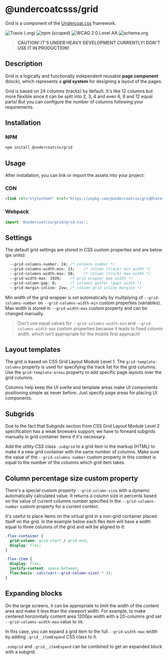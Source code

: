# @undercoatcsss/grid

Grid is a component of the [Undercoat.css](https://github.com/undercoat/undercoat) framework.

![Travis (.org)](https://img.shields.io/travis/undercoat/undercoat.svg?style=flat-square) ![npm (scoped)](https://img.shields.io/npm/v/@undercoatcss/grid?style=flat-square) ![WCAG 2.0 Level AA](https://img.shields.io/badge/WCAG_2.0-Level_AA-brightgreen.svg?style=flat-square) ![schema.org](https://img.shields.io/badge/microdata-schema.org-brightgreen.svg?style=flat-square)

> **CAUTION! IT'S UNDER HEAVY DEVELOPMENT CURRENTLY! DON'T USE IT IN PRODUCTION!**

## Description

Grid is a logically and functionally independent reusable **page component** (block), which represents a **grid system** for designing a layout of the pages.

Grid is based on 24 columns (tracks) by default. It's like 12 columns but more flexible since it can be split into 2, 3, 4 and even 6, 8 and 12 equal parts! But you can configure the number of columns following your requirements.

## Installation

### NPM

```bash
npm install @undercoatcss/grid
```

## Usage

After installation, you can link or import the assets into your project:

### CDN

```html
<link rel="stylesheet" href="https://unpkg.com/@undercoatcss/grid@latest/dist/grid.min.css">
```

### Webpack

```javascript
import '@undercoatcss/grid/grid.css';
```

## Settings

The default grid settings are stored in CSS custom properties and are below (px units):
```CSS
  --grid-columns-number: 24; /* columns number */
  --grid-columns-width-min: 13;    /* column (track) min width */
  --grid-columns-width-max: 50;    /* column (track) max width */
  --grid-width-max: 1920;    /* grid wrapper max width */
  --grid-column-gap: 0;      /* columns gutter (gap) width */
  --grid-margin-inline: 2vw; /* column grid inline margins */
```

Min width of the grid wrapper is set automatically by multiplying of `--grid-columns-number` on `--grid-columns-width-min` custom properties (variables). Max width is stored in `--grid-width-max` custom property and can be changed manually.

> Don't use equal values for `--grid-columns-width-min` and `--grid-columns-width-max` custom properties because it leads to fixed column width, which isn't appropriate for the mobile first approach!

## Layout templates

The grid is based on CSS Grid Layout Module Level 1. The `grid-template-columns` property is used for specifying the track list for the grid columns. Use the `grid-template-areas` property to add specific page layouts over the grid columns.

Columns help keep the UI svelte and template areas make UI components positioning simple as never before. Just specify page areas for placing UI components.

## Subgrids

Due to the fact that Subgrids section from CSS Grid Layout Module Level 2 specification has a weak browsers support, we have to forward subgrids manually in grid container items if it's necessary.

Add the utility CSS class `.subgrid` to a grid item in the markup (HTML) to make it a new grid container with the same number of columns. Make sure the value of the `--grid-columns-number` custom property in this context is equal to the number of the columns which grid item takes. 

## Column percentage size custom property

There's a special custom property `--grid-column-size` with a dynamic automatically calculated value. It returns a column size in percents based on the value of current columns number specified in the `--grid-columns-number` custom property for a current context.

It's useful to place items on the virtual grid in a non-grid container placed itself on the grid. In the example below each flex item will have a width equal to three columns of the grid and will be aligned to it:

```CSS
.flex-container {
  grid-column: grid-start / grid-end;
  display: flex;
}

.flex-item {
  display: flex;
  justify-content: space-between;
  flex-basis: calc(var(--grid-column-size) * 3);
}
```
<!-- TODO: Fix property order following the Undercoat stylelint config -->

## Expanding blocks

On the large screens, it can be appropriate to limit the width of the content area and make it less than the viewport width. For example, to make centered horizontally content area 1200px width with a 20-columns grid set `--grid-columns-width-max` value to `50`.

In this case, you can expand a grid item to the full `--grid-width-max` width by adding `.grid__itemExpand` CSS class to it.

`.subgrid` and `.grid__itemExpand` can be combined to get an expanded block with a subgrid.
